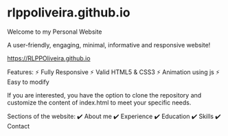 # rlppoliveira.github.io
Welcome to my Personal Website 

A user-friendly, engaging, minimal, informative and responsive website!

https://RLPPOliveira.github.io


Features:
⚡️ Fully Responsive
⚡️ Valid HTML5 & CSS3
⚡️ Animation using js
⚡️ Easy to modify


If you are interested, you have the option to clone the repository and customize the content of index.html to meet your specific needs.

Sections of the website:
✔️ About me
✔️ Experience
✔️ Education
✔️ Skills
✔️ Contact 

